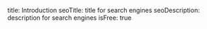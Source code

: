 title: Introduction
seoTitle: title for search engines
seoDescription: description for search engines
isFree: true
